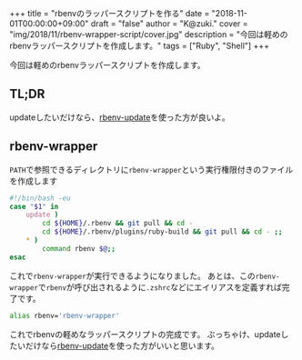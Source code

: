 +++
title = "rbenvのラッパースクリプトを作る"
date = "2018-11-01T00:00:00+09:00"
draft = "false"
author = "K@zuki."
cover = "img/2018/11/rbenv-wrapper-script/cover.jpg"
description = "今回は軽めのrbenvラッパースクリプトを作成します。"
tags = ["Ruby", "Shell"]
+++

今回は軽めのrbenvラッパースクリプトを作成します。

## TL;DR
updateしたいだけなら、[rbenv-update](https://github.com/rkh/rbenv-update)を使った方が良いよ。

## rbenv-wrapper
`PATH`で参照できるディレクトリに`rbenv-wrapper`という実行権限付きのファイルを作成します

```sh
#!/bin/bash -eu
case "$1" in
    update )
        cd ${HOME}/.rbenv && git pull && cd -
        cd ${HOME}/.rbenv/plugins/ruby-build && git pull && cd - ;;
    * )
        command rbenv $@;;
esac
```

これで`rbenv-wrapper`が実行できるようになりました。
あとは、この`rbenv-wrapper`で`rbenv`が呼び出されるように`.zshrc`などにエイリアスを定義すれば完了です。

```sh
alias rbenv='rbenv-wrapper'
```

これでrbenvの軽めなラッパースクリプトの完成です。
ぶっちゃけ、updateしたいだけなら[rbenv-update](https://github.com/rkh/rbenv-update)を使った方がいいと思います。
